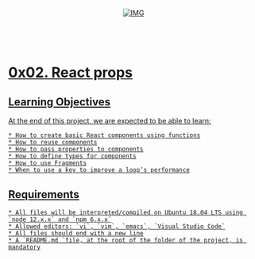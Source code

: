 <!-- repo image -->
<br />
<div align="center">
  <a href="https://github.com/github_username/repo_name">
    <img src="https://github.com/Abubacer/README-Template/blob/master/images/banner.png" alt="IMG" 
  </a>

<h1 align="center"></h1>
<div align="left">
<br />

# 0x02. React props

## Learning Objectives

At the end of this project, we are expected to be able to learn:

    * How to create basic React components using functions
    * How to reuse components
    * How to pass properties to components
    * How to define types for components
    * How to use Fragments
    * When to use a key to improve a loop’s performance


## Requirements

    * All files will be interpreted/compiled on Ubuntu 18.04 LTS using `node 12.x.x` and `npm 6.x.x`
    * Allowed editors: `vi`, `vim`, `emacs`, `Visual Studio Code`
    * All files should end with a new line
    * A `README.md `file, at the root of the folder of the project, is mandatory

</div>
